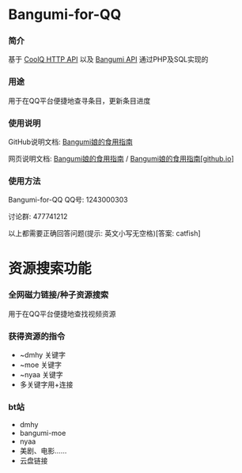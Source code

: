 Bangumi-for-QQ
=====

### 简介

基于 <a href="https://github.com/richardchien/coolq-http-api" target="_blank">CoolQ HTTP API</a> 以及 <a href="https://github.com/bangumi/api" target="_blank">Bangumi API</a> 通过PHP及SQL实现的

### 用途

用于在QQ平台便捷地查寻条目，更新条目进度

### 使用说明

GitHub说明文档: <a href="Bangumi娘的食用指南.md">Bangumi娘的食用指南</a>

网页说明文档: <a href="http://www.irisu.cc/bangumi/" target="_blank">Bangumi娘的食用指南</a> / <a href="https://kurarion.github.io/Bangumi-for-QQ/" target="_blank">Bangumi娘的食用指南[github.io]</a>

### 使用方法

Bangumi-for-QQ QQ号: 1243000303 

讨论群: 477741212

以上都需要正确回答问题(提示: 英文小写无空格)[答案: catfish]


资源搜索功能
============
### 全网磁力链接/种子资源搜索

用于在QQ平台便捷地查找视频资源

### 获得资源的指令
* ~dmhy 关键字
* ~moe 关键字
* ~nyaa 关键字
* 多关键字用+连接

### bt站
* dmhy
* bangumi-moe
* nyaa
* 美剧、电影……
* 云盘链接
